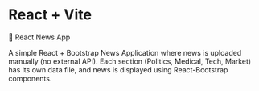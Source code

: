 # React + Vite

📰 React News App

A simple React + Bootstrap News Application where news is uploaded manually (no external API).
Each section (Politics, Medical, Tech, Market) has its own data file, and news is displayed using React-Bootstrap components.

